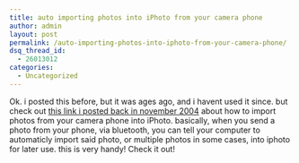 ```yaml
---
title: auto importing photos into iPhoto from your camera phone
author: admin
layout: post
permalink: /auto-importing-photos-into-iphoto-from-your-camera-phone/
dsq_thread_id:
  - 26013012
categories:
  - Uncategorized
---
```

Ok. i posted this before, but it was ages ago, and i havent used it since. but check out [this link i posted back in november 2004][1] about how to import photos from your camera phone into iPhoto. basically, when you send a photo from your phone, via bluetooth, you can tell your computer to automaticly import said photo, or multiple photos in some cases, into iphoto for later use. this is very handy! Check it out!

 [1]: http://blog.lotas-smartman.net/archive/2004/11/05/automagicallyimportingimagesintoiPhoto.aspx